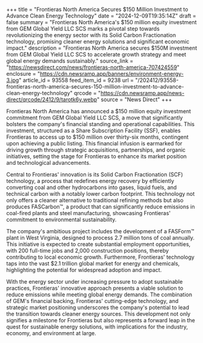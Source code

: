 +++
title = "Frontieras North America Secures $150 Million Investment to Advance Clean Energy Technology"
date = "2024-12-09T19:35:14Z"
draft = false
summary = "Frontieras North America's $150 million equity investment from GEM Global Yield LLC SCS marks a pivotal step towards revolutionizing the energy sector with its Solid Carbon Fractionation technology, promising cleaner energy solutions and significant economic impact."
description = "Frontieras North America secures $150M investment from GEM Global Yield LLC SCS to accelerate growth strategy and meet global energy demands sustainably."
source_link = "https://newsdirect.com/news/frontieras-north-america-707424559"
enclosure = "https://cdn.newsramp.app/banners/environment-energy-3.jpg"
article_id = 93558
feed_item_id = 9238
url = "/202412/93558-frontieras-north-america-secures-150-million-investment-to-advance-clean-energy-technology"
qrcode = "https://cdn.newsramp.app/news-direct/qrcode/2412/9/tarotk6y.webp"
source = "News Direct"
+++

<p>Frontieras North America has announced a $150 million equity investment commitment from GEM Global Yield LLC SCS, a move that significantly bolsters the company's financial standing and operational capabilities. This investment, structured as a Share Subscription Facility (SSF), enables Frontieras to access up to $150 million over thirty-six months, contingent upon achieving a public listing. This financial infusion is earmarked for driving growth through strategic acquisitions, partnerships, and organic initiatives, setting the stage for Frontieras to enhance its market position and technological advancements.</p><p>Central to Frontieras' innovation is its Solid Carbon Fractionation (SCF) technology, a process that redefines energy recovery by efficiently converting coal and other hydrocarbons into gases, liquid fuels, and technical carbon with a notably lower carbon footprint. This technology not only offers a cleaner alternative to traditional refining methods but also produces FASCarbon™, a product that can significantly reduce emissions in coal-fired plants and steel manufacturing, showcasing Frontieras' commitment to environmental sustainability.</p><p>The company's ambitious project includes the development of a FASForm™ plant in West Virginia, designed to process 2.7 million tons of coal annually. This initiative is expected to create substantial employment opportunities, with 200 full-time jobs and 2,000 construction positions, thereby contributing to local economic growth. Furthermore, Frontieras' technology taps into the vast $2.1 trillion global market for energy and chemicals, highlighting the potential for widespread adoption and impact.</p><p>With the energy sector under increasing pressure to adopt sustainable practices, Frontieras' innovative approach presents a viable solution to reduce emissions while meeting global energy demands. The combination of GEM's financial backing, Frontieras' cutting-edge technology, and strategic market positioning underscores the company's potential to lead the transition towards cleaner energy sources. This development not only signifies a milestone for Frontieras but also represents a forward leap in the quest for sustainable energy solutions, with implications for the industry, economy, and environment at large.</p>